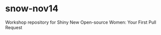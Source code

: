 snow-nov14
==========

Workshop repository for Shiny New Open-source Women: Your First Pull Request
